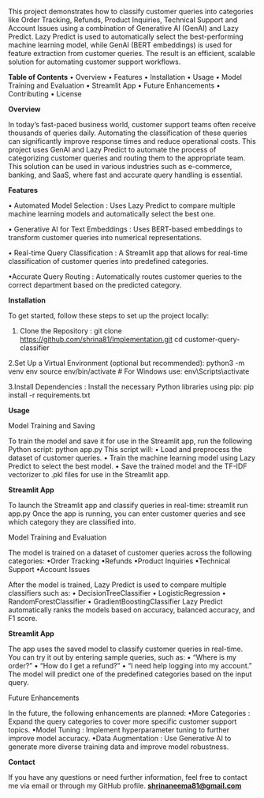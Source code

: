 This project demonstrates how to classify customer queries into categories like Order Tracking, Refunds, Product Inquiries, Technical Support and Account Issues using a combination of Generative AI (GenAI) and Lazy Predict.
Lazy Predict is used to automatically select the best-performing machine learning model, while GenAI (BERT embeddings) is used for feature extraction from customer queries. The result is an efficient, scalable solution for automating customer support workflows.

**Table of Contents**
• Overview
• Features
• Installation
• Usage
• Model Training and Evaluation
• Streamlit App
• Future Enhancements
• Contributing
• License

**Overview**

In today’s fast-paced business world, customer support teams often receive thousands of queries daily. Automating the classification of these queries can significantly improve response times and reduce operational costs. This project uses
GenAI and Lazy Predict to automate the process of categorizing customer queries and routing them to the appropriate team.
This solution can be used in various industries such as e-commerce, banking, and SaaS, where fast and accurate query handling is essential.

**Features**

• Automated Model Selection
: Uses Lazy Predict to compare multiple machine learning models and automatically select the best one.

• Generative AI for Text Embeddings
: Uses BERT-based embeddings to transform customer queries into numerical representations.

• Real-time Query Classification
: A Streamlit app that allows for real-time classification of customer queries into predefined categories.

•Accurate Query Routing
: Automatically routes customer queries to the correct department based on the predicted category.

**Installation**

To get started, follow these steps to set up the project locally:
1. Clone the Repository
:
git clone
https://github.com/shrina81/Implementation.git
cd customer-query-classifier

2.Set Up a Virtual Environment
(optional but recommended):
python3 -m venv env
source env/bin/activate  # For Windows use: env\Scripts\activate

3.Install Dependencies
:
Install the necessary Python libraries using pip:
pip install -r requirements.txt


**Usage**

Model Training and Saving

To train the model and save it for use in the Streamlit app, run the following Python script:
python app.py
This script will:
• Load and preprocess the dataset of customer queries.
• Train the machine learning model using Lazy Predict to select the best model.
• Save the trained model and the TF-IDF vectorizer to .pkl files for use in the Streamlit app.

**Streamlit App**

To launch the Streamlit app and classify queries in real-time:
streamlit run app.py
Once the app is running, you can enter customer queries and see which category they are classified into.

Model Training and Evaluation

The model is trained on a dataset of customer queries across the following categories:
•Order Tracking
•Refunds
•Product Inquiries
•Technical Support
•Account Issues

After the model is trained,
Lazy Predict
is used to compare multiple classifiers such as:
• DecisionTreeClassifier
• LogisticRegression
• RandomForestClassifier
• GradientBoostingClassifier
Lazy Predict automatically ranks the models based on accuracy, balanced accuracy, and F1 score.

**Streamlit App**

The app uses the saved model to classify customer queries in real-time. You can try it out by entering sample queries, such as:
• “Where is my order?”
• “How do I get a refund?”
• “I need help logging into my account.”
The model will predict one of the predefined categories based on the input query.

Future Enhancements

In the future, the following enhancements are planned:
•More Categories
: Expand the query categories to cover more specific customer support topics.
•Model Tuning
: Implement hyperparameter tuning to further improve model accuracy.
•Data Augmentation
: Use Generative AI to generate more diverse training data and improve model robustness.



**Contact**

If you have any questions or need further information, feel free to contact me via email or through my GitHub profile.
**shrinaneema81@gmail.com**

